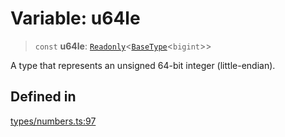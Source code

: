 # Variable: u64le

> `const` **u64le**: [`Readonly`](https://www.typescriptlang.org/docs/handbook/utility-types.html#readonlytype)\<[`BaseType`](../interfaces/BaseType.md)\<`bigint`\>\>

A type that represents an unsigned 64-bit integer (little-endian).

## Defined in

[types/numbers.ts:97](https://github.com/theevenstarspace/byteform/blob/22b39db8569d36f01963b07f07e31283430d4fde/src/types/numbers.ts#L97)
